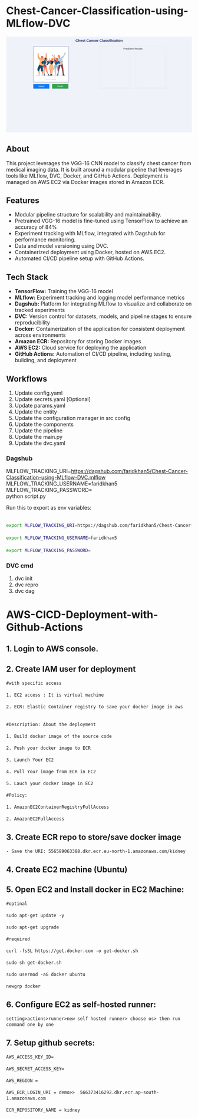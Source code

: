 # Chest-Cancer-Classification-using-MLflow-DVC
![website img](chest_cancer_website_img.png)

## About
This project leverages the VGG-16 CNN model to classify chest cancer from medical imaging data. It is built around a modular pipeline that leverages tools like MLflow, DVC, Docker, and GitHub Actions. Deployment is managed on AWS EC2 via Docker images stored in Amazon ECR.

## Features
* Modular pipeline structure for scalability and maintainability.
* Pretrained VGG-16 model is fine-tuned using TensorFlow to achieve an accuracy of 84%
* Experiment tracking with MLflow, integrated with Dagshub for performance monitoring.
* Data and model versioning using DVC.
* Containerized deployment using Docker, hosted on AWS EC2.
* Automated CI/CD pipeline setup with GitHub Actions.

## Tech Stack
* **TensorFlow:** Training the VGG-16 model
* **MLflow:** Experiment tracking and logging model performance metrics
* **Dagshub:** Platform for integrating MLflow to visualize and collaborate on tracked experiments
* **DVC:** Version control for datasets, models, and pipeline stages to ensure reproducibility
* **Docker:** Containerization of the application for consistent deployment across environments
* **Amazon ECR:** Repository for storing Docker images
* **AWS EC2:** Cloud service for deploying the application
* **GitHub Actions:** Automation of CI/CD pipeline, including testing, building, and deployment

## Workflows

1. Update config.yaml
2. Update secrets.yaml [Optional]
3. Update params.yaml
4. Update the entity
5. Update the configuration manager in src config
6. Update the components
7. Update the pipeline
8. Update the main.py
9. Update the dvc.yaml


### Dagshub

MLFLOW_TRACKING_URI=https://dagshub.com/faridkhan5/Chest-Cancer-Classification-using-MLflow-DVC.mlflow \
MLFLOW_TRACKING_USERNAME=faridkhan5 \
MLFLOW_TRACKING_PASSWORD= \
python script.py

Run this to export as env variables:

```bash

export MLFLOW_TRACKING_URI=https://dagshub.com/faridkhan5/Chest-Cancer-Classification-using-MLflow-DVC.mlflow

export MLFLOW_TRACKING_USERNAME=faridkhan5

export MLFLOW_TRACKING_PASSWORD=

```

 ### DVC cmd

1. dvc init
2. dvc repro
3. dvc dag


# AWS-CICD-Deployment-with-Github-Actions

## 1. Login to AWS console.

## 2. Create IAM user for deployment

	#with specific access

	1. EC2 access : It is virtual machine

	2. ECR: Elastic Container registry to save your docker image in aws


	#Description: About the deployment

	1. Build docker image of the source code

	2. Push your docker image to ECR

	3. Launch Your EC2 

	4. Pull Your image from ECR in EC2

	5. Lauch your docker image in EC2

	#Policy:

	1. AmazonEC2ContainerRegistryFullAccess

	2. AmazonEC2FullAccess

	
## 3. Create ECR repo to store/save docker image
    - Save the URI: 556589063388.dkr.ecr.eu-north-1.amazonaws.com/kidney

	
## 4. Create EC2 machine (Ubuntu) 

## 5. Open EC2 and Install docker in EC2 Machine:
	
	
	#optinal

	sudo apt-get update -y

	sudo apt-get upgrade
	
	#required

	curl -fsSL https://get.docker.com -o get-docker.sh

	sudo sh get-docker.sh

	sudo usermod -aG docker ubuntu

	newgrp docker
	
## 6. Configure EC2 as self-hosted runner:
    setting>actions>runner>new self hosted runner> choose os> then run command one by one


## 7. Setup github secrets:

    AWS_ACCESS_KEY_ID=

    AWS_SECRET_ACCESS_KEY=

    AWS_REGION = 

    AWS_ECR_LOGIN_URI = demo>>  566373416292.dkr.ecr.ap-south-1.amazonaws.com

    ECR_REPOSITORY_NAME = kidney
